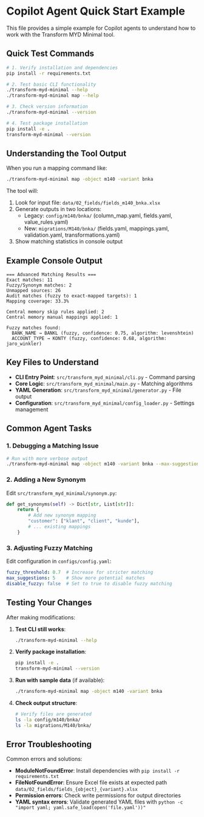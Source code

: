 # Copilot Agent Quick Start Example

This file provides a simple example for Copilot agents to understand how to work with the Transform MYD Minimal tool.

## Quick Test Commands

```bash
# 1. Verify installation and dependencies
pip install -r requirements.txt

# 2. Test basic CLI functionality
./transform-myd-minimal --help
./transform-myd-minimal map --help

# 3. Check version information
./transform-myd-minimal --version

# 4. Test package installation
pip install -e .
transform-myd-minimal --version
```

## Understanding the Tool Output

When you run a mapping command like:
```bash
./transform-myd-minimal map -object m140 -variant bnka
```

The tool will:
1. Look for input file: `data/02_fields/fields_m140_bnka.xlsx`
2. Generate outputs in two locations:
   - Legacy: `config/m140/bnka/` (column_map.yaml, fields.yaml, value_rules.yaml)
   - New: `migrations/M140/bnka/` (fields.yaml, mappings.yaml, validation.yaml, transformations.yaml)
3. Show matching statistics in console output

## Example Console Output

```
=== Advanced Matching Results ===
Exact matches: 11
Fuzzy/Synonym matches: 2
Unmapped sources: 26
Audit matches (fuzzy to exact-mapped targets): 1
Mapping coverage: 33.3%

Central memory skip rules applied: 2
Central memory manual mappings applied: 1

Fuzzy matches found:
  BANK_NAME → BANKL (fuzzy, confidence: 0.75, algorithm: levenshtein)
  ACCOUNT_TYPE → KONTY (fuzzy, confidence: 0.68, algorithm: jaro_winkler)
```

## Key Files to Understand

- **CLI Entry Point**: `src/transform_myd_minimal/cli.py` - Command parsing
- **Core Logic**: `src/transform_myd_minimal/main.py` - Matching algorithms
- **YAML Generation**: `src/transform_myd_minimal/generator.py` - File output
- **Configuration**: `src/transform_myd_minimal/config_loader.py` - Settings management

## Common Agent Tasks

### 1. Debugging a Matching Issue
```bash
# Run with more verbose output
./transform-myd-minimal map -object m140 -variant bnka --max-suggestions 10 --fuzzy-threshold 0.4
```

### 2. Adding a New Synonym
Edit `src/transform_myd_minimal/synonym.py`:
```python
def get_synonyms(self) -> Dict[str, List[str]]:
    return {
        # Add new synonym mapping
        "customer": ["klant", "client", "kunde"],
        # ... existing mappings
    }
```

### 3. Adjusting Fuzzy Matching
Edit configuration in `configs/config.yaml`:
```yaml
fuzzy_threshold: 0.7  # Increase for stricter matching
max_suggestions: 5    # Show more potential matches
disable_fuzzy: false  # Set to true to disable fuzzy matching
```

## Testing Your Changes

After making modifications:

1. **Test CLI still works**:
   ```bash
   ./transform-myd-minimal --help
   ```

2. **Verify package installation**:
   ```bash
   pip install -e .
   transform-myd-minimal --version
   ```

3. **Run with sample data** (if available):
   ```bash
   ./transform-myd-minimal map -object m140 -variant bnka
   ```

4. **Check output structure**:
   ```bash
   # Verify files are generated
   ls -la config/m140/bnka/
   ls -la migrations/M140/bnka/
   ```

## Error Troubleshooting

Common errors and solutions:

- **ModuleNotFoundError**: Install dependencies with `pip install -r requirements.txt`
- **FileNotFoundError**: Ensure Excel file exists at expected path `data/02_fields/fields_{object}_{variant}.xlsx`
- **Permission errors**: Check write permissions for output directories
- **YAML syntax errors**: Validate generated YAML files with `python -c "import yaml; yaml.safe_load(open('file.yaml'))"`